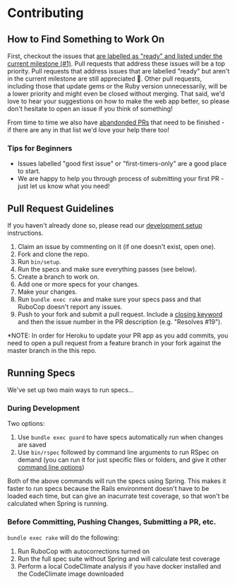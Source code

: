 # Contributing

## How to Find Something to Work On
First, checkout the issues that [are labelled as "ready" and listed under the
current milestone (#1)](
https://github.com/crawfoal/greensteps/issues?q=is%3Aopen+is%3Aissue+label%3Aready+milestone%3A%22Milestone+%231+%28MVP%29%22).
Pull requests that address these issues will be a top priority. Pull requests
that address issues that are labelled "ready" but aren't in the current
milestone are still appreciated :slightly_smiling_face:. Other pull requests,
including those that update gems or the Ruby version unnecessarily, will be a
lower priority and might even be closed without merging. That said, we'd love to
hear your suggestions on how to make the web app better, so please don't
hesitate to open an issue if you think of something!

From time to time we also have [abandonded PRs](https://github.com/crawfoal/greensteps/pulls?q=is%3Aopen+is%3Apr+label%3Aabandoned) that need to be finished - if there are any in that list we'd love your help there too!

### Tips for Beginners
- Issues labelled "good first issue" or "first-timers-only" are a good place to
start.
- We are happy to help you through process of submitting your first PR - just
let us know what you need!

## Pull Request Guidelines
If you haven't already done so, please read our [development setup](
DEVELOPMENT_SETUP.md) instructions.

1. Claim an issue by commenting on it (if one doesn't exist, open one).
2. Fork and clone the repo.
3. Run `bin/setup`.
4. Run the specs and make sure everything passes (see below).
5. Create a branch to work on.
6. Add one or more specs for your changes.
7. Make your changes.
8. Run `bundle exec rake` and make sure your specs pass and that RuboCop doesn't
   report any issues.
9. Push to your fork and submit a pull request. Include a [closing
   keyword](https://help.github.com/articles/closing-issues-using-keywords/) and
   then the issue number in the PR description (e.g. "Resolves #19").

\*NOTE: In order for Heroku to update your PR app as you add commits, you need
to open a pull request from a feature branch in your fork against the master
branch in the this repo.

## Running Specs

We've set up two main ways to run specs...

### During Development

Two options:
1. Use `bundle exec guard` to have specs automatically run when changes are
   saved
2. Use `bin/rspec` followed by command line arguments to run RSpec on demand
   (you can run it for just specific files or folders, and give it other
   [command line options](https://relishapp.com/rspec/rspec-core/docs/command-line))

Both of the above commands will run the specs using Spring. This makes it faster
to run specs because the Rails environment doesn't have to be loaded each time,
but can give an inacurrate test coverage, so that won't be calculated when
Spring is running.

### Before Committing, Pushing Changes, Submitting a PR, etc.

`bundle exec rake` will do the following:

1. Run RuboCop with autocorrections turned on
2. Run the full spec suite without Spring and will calculate test coverage
3. Perform a local CodeClimate analysis if you have docker installed and the
   CodeClimate image downloaded
